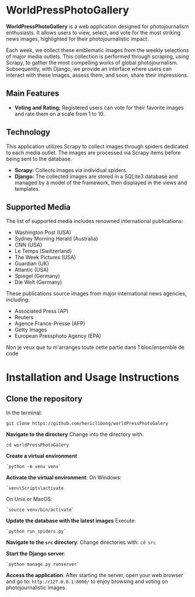 # WorldPressPhotoGallery

**WorldPressPhotoGallery** is a web application designed for photojournalism enthusiasts. It allows users to view, select, and vote for the most striking news images, highlighted for their photojournalistic impact.

Each week, we collect these emblematic images from the weekly selections of major media outlets. This collection is performed through scraping, using Scrapy, to gather the most compelling works of global photojournalism. Subsequently, with Django, we provide an interface where users can interact with these images, assess them, and soon, share their impressions.

## Main Features

- **Voting and Rating:** Registered users can vote for their favorite images and rate them on a scale from 1 to 10.

## Technology

This application utilizes Scrapy to collect images through spiders dedicated to each media outlet. The images are processed via Scrapy items before being sent to the database.

- **Scrapy:** Collects images via individual spiders.
- **Django:** The collected images are stored in a SQLite3 database and managed by a model of the framework, then displayed in the views and templates.

## Supported Media

The list of supported media includes renowned international publications:

- Washington Post (USA)
- Sydney Morning Herald (Australia)
- CNN (USA)
- Le Temps (Switzerland)
- The Week Pictures (USA)
- Guardian (UK)
- Atlantic (USA)
- Spiegel (Germany)
- Die Welt (Germany)

These publications source images from major international news agencies, including:

- Associated Press (AP)
- Reuters
- Agence France-Presse (AFP)
- Getty Images
- European Pressphoto Agency (EPA)

Non je veux que tu m'arranges toute cette partie dans 1 bloc/ensemble de code


# Installation and Usage Instructions

## Clone the repository
In the terminal:  
```console
git clone https://github.com/hericlibong/worldPressPhotoGalery
```

**Navigate to the directory** 
Change into the directory with:
```console
cd worldPressPhotoGalery
```

**Create a virtual environment**
```console
`python -m venv venv`
```

**Activate the virtual environment**:
On Windows:
```console
`venv\Scripts\activate
````
On Unix or MacOS: 
```console
`source venv/bin/activate`
```

**Update the database with the latest images** 
Execute:
```console
`python run_spiders.py`
```
 
**Navigate to the `src` directory**: 
Change directories with:
`cd src`

**Start the Django server**: 
```console
`python manage.py runserver`
```

**Access the application**: 
After starting the server, open your web browser and go to:
`http://127.0.0.1:8000/`
to enjoy browsing and voting on photojournalistic images.


